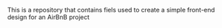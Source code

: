 This is a repository that contains fiels used to create a simple front-end design for an AirBnB project
